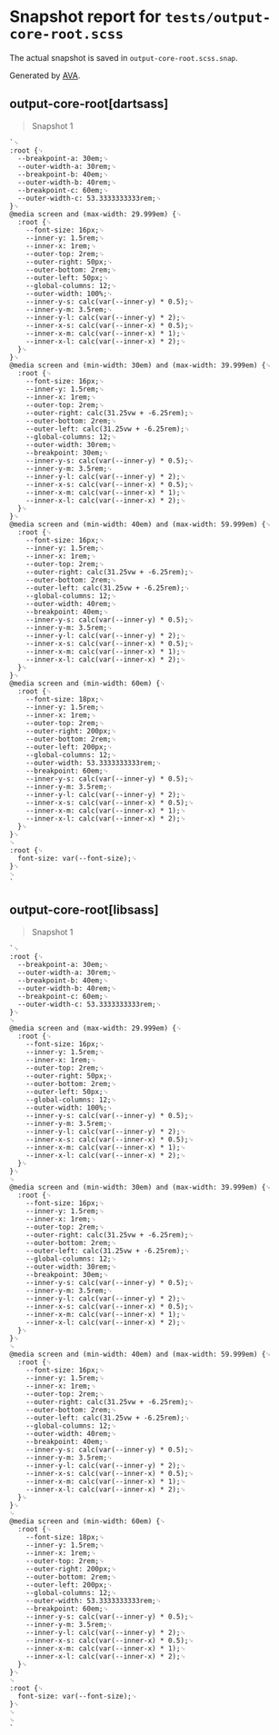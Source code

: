 # Snapshot report for `tests/output-core-root.scss`

The actual snapshot is saved in `output-core-root.scss.snap`.

Generated by [AVA](https://ava.li).

## output-core-root[dartsass]

> Snapshot 1

    `␊
    :root {␊
      --breakpoint-a: 30em;␊
      --outer-width-a: 30rem;␊
      --breakpoint-b: 40em;␊
      --outer-width-b: 40rem;␊
      --breakpoint-c: 60em;␊
      --outer-width-c: 53.3333333333rem;␊
    }␊
    @media screen and (max-width: 29.999em) {␊
      :root {␊
        --font-size: 16px;␊
        --inner-y: 1.5rem;␊
        --inner-x: 1rem;␊
        --outer-top: 2rem;␊
        --outer-right: 50px;␊
        --outer-bottom: 2rem;␊
        --outer-left: 50px;␊
        --global-columns: 12;␊
        --outer-width: 100%;␊
        --inner-y-s: calc(var(--inner-y) * 0.5);␊
        --inner-y-m: 3.5rem;␊
        --inner-y-l: calc(var(--inner-y) * 2);␊
        --inner-x-s: calc(var(--inner-x) * 0.5);␊
        --inner-x-m: calc(var(--inner-x) * 1);␊
        --inner-x-l: calc(var(--inner-x) * 2);␊
      }␊
    }␊
    @media screen and (min-width: 30em) and (max-width: 39.999em) {␊
      :root {␊
        --font-size: 16px;␊
        --inner-y: 1.5rem;␊
        --inner-x: 1rem;␊
        --outer-top: 2rem;␊
        --outer-right: calc(31.25vw + -6.25rem);␊
        --outer-bottom: 2rem;␊
        --outer-left: calc(31.25vw + -6.25rem);␊
        --global-columns: 12;␊
        --outer-width: 30rem;␊
        --breakpoint: 30em;␊
        --inner-y-s: calc(var(--inner-y) * 0.5);␊
        --inner-y-m: 3.5rem;␊
        --inner-y-l: calc(var(--inner-y) * 2);␊
        --inner-x-s: calc(var(--inner-x) * 0.5);␊
        --inner-x-m: calc(var(--inner-x) * 1);␊
        --inner-x-l: calc(var(--inner-x) * 2);␊
      }␊
    }␊
    @media screen and (min-width: 40em) and (max-width: 59.999em) {␊
      :root {␊
        --font-size: 16px;␊
        --inner-y: 1.5rem;␊
        --inner-x: 1rem;␊
        --outer-top: 2rem;␊
        --outer-right: calc(31.25vw + -6.25rem);␊
        --outer-bottom: 2rem;␊
        --outer-left: calc(31.25vw + -6.25rem);␊
        --global-columns: 12;␊
        --outer-width: 40rem;␊
        --breakpoint: 40em;␊
        --inner-y-s: calc(var(--inner-y) * 0.5);␊
        --inner-y-m: 3.5rem;␊
        --inner-y-l: calc(var(--inner-y) * 2);␊
        --inner-x-s: calc(var(--inner-x) * 0.5);␊
        --inner-x-m: calc(var(--inner-x) * 1);␊
        --inner-x-l: calc(var(--inner-x) * 2);␊
      }␊
    }␊
    @media screen and (min-width: 60em) {␊
      :root {␊
        --font-size: 18px;␊
        --inner-y: 1.5rem;␊
        --inner-x: 1rem;␊
        --outer-top: 2rem;␊
        --outer-right: 200px;␊
        --outer-bottom: 2rem;␊
        --outer-left: 200px;␊
        --global-columns: 12;␊
        --outer-width: 53.3333333333rem;␊
        --breakpoint: 60em;␊
        --inner-y-s: calc(var(--inner-y) * 0.5);␊
        --inner-y-m: 3.5rem;␊
        --inner-y-l: calc(var(--inner-y) * 2);␊
        --inner-x-s: calc(var(--inner-x) * 0.5);␊
        --inner-x-m: calc(var(--inner-x) * 1);␊
        --inner-x-l: calc(var(--inner-x) * 2);␊
      }␊
    }␊
    ␊
    :root {␊
      font-size: var(--font-size);␊
    }␊
    ␊
    `

## output-core-root[libsass]

> Snapshot 1

    `␊
    :root {␊
      --breakpoint-a: 30em;␊
      --outer-width-a: 30rem;␊
      --breakpoint-b: 40em;␊
      --outer-width-b: 40rem;␊
      --breakpoint-c: 60em;␊
      --outer-width-c: 53.3333333333rem;␊
    }␊
    ␊
    @media screen and (max-width: 29.999em) {␊
      :root {␊
        --font-size: 16px;␊
        --inner-y: 1.5rem;␊
        --inner-x: 1rem;␊
        --outer-top: 2rem;␊
        --outer-right: 50px;␊
        --outer-bottom: 2rem;␊
        --outer-left: 50px;␊
        --global-columns: 12;␊
        --outer-width: 100%;␊
        --inner-y-s: calc(var(--inner-y) * 0.5);␊
        --inner-y-m: 3.5rem;␊
        --inner-y-l: calc(var(--inner-y) * 2);␊
        --inner-x-s: calc(var(--inner-x) * 0.5);␊
        --inner-x-m: calc(var(--inner-x) * 1);␊
        --inner-x-l: calc(var(--inner-x) * 2);␊
      }␊
    }␊
    ␊
    @media screen and (min-width: 30em) and (max-width: 39.999em) {␊
      :root {␊
        --font-size: 16px;␊
        --inner-y: 1.5rem;␊
        --inner-x: 1rem;␊
        --outer-top: 2rem;␊
        --outer-right: calc(31.25vw + -6.25rem);␊
        --outer-bottom: 2rem;␊
        --outer-left: calc(31.25vw + -6.25rem);␊
        --global-columns: 12;␊
        --outer-width: 30rem;␊
        --breakpoint: 30em;␊
        --inner-y-s: calc(var(--inner-y) * 0.5);␊
        --inner-y-m: 3.5rem;␊
        --inner-y-l: calc(var(--inner-y) * 2);␊
        --inner-x-s: calc(var(--inner-x) * 0.5);␊
        --inner-x-m: calc(var(--inner-x) * 1);␊
        --inner-x-l: calc(var(--inner-x) * 2);␊
      }␊
    }␊
    ␊
    @media screen and (min-width: 40em) and (max-width: 59.999em) {␊
      :root {␊
        --font-size: 16px;␊
        --inner-y: 1.5rem;␊
        --inner-x: 1rem;␊
        --outer-top: 2rem;␊
        --outer-right: calc(31.25vw + -6.25rem);␊
        --outer-bottom: 2rem;␊
        --outer-left: calc(31.25vw + -6.25rem);␊
        --global-columns: 12;␊
        --outer-width: 40rem;␊
        --breakpoint: 40em;␊
        --inner-y-s: calc(var(--inner-y) * 0.5);␊
        --inner-y-m: 3.5rem;␊
        --inner-y-l: calc(var(--inner-y) * 2);␊
        --inner-x-s: calc(var(--inner-x) * 0.5);␊
        --inner-x-m: calc(var(--inner-x) * 1);␊
        --inner-x-l: calc(var(--inner-x) * 2);␊
      }␊
    }␊
    ␊
    @media screen and (min-width: 60em) {␊
      :root {␊
        --font-size: 18px;␊
        --inner-y: 1.5rem;␊
        --inner-x: 1rem;␊
        --outer-top: 2rem;␊
        --outer-right: 200px;␊
        --outer-bottom: 2rem;␊
        --outer-left: 200px;␊
        --global-columns: 12;␊
        --outer-width: 53.3333333333rem;␊
        --breakpoint: 60em;␊
        --inner-y-s: calc(var(--inner-y) * 0.5);␊
        --inner-y-m: 3.5rem;␊
        --inner-y-l: calc(var(--inner-y) * 2);␊
        --inner-x-s: calc(var(--inner-x) * 0.5);␊
        --inner-x-m: calc(var(--inner-x) * 1);␊
        --inner-x-l: calc(var(--inner-x) * 2);␊
      }␊
    }␊
    ␊
    :root {␊
      font-size: var(--font-size);␊
    }␊
    ␊
    ␊
    `
